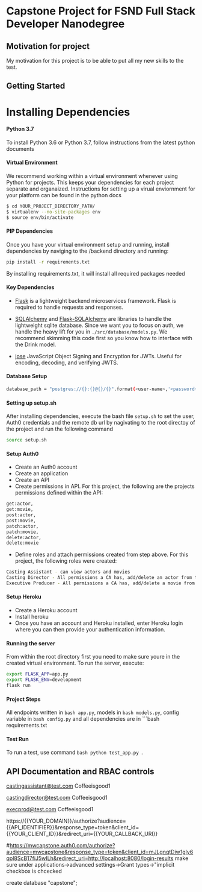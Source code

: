 # Capstone Project for FSND Full Stack Developer Nanodegree
## Motivation for project
My motivation for this project is to be able to put all my new skills to the test. 

## Getting Started
# Installing Dependencies
#### Python 3.7
To install Python 3.6 or Python 3.7, follow instructions from the latest python documents

#### Virtual Environment
We recommend working within a virtual environment whenever using Python for projects. This keeps your dependencies for each project separate and organaized. Instructions for setting up a virual enviornment for your platform can be found in the python docs
```bash
$ cd YOUR_PROJECT_DIRECTORY_PATH/
$ virtualenv --no-site-packages env
$ source env/bin/activate
```

#### PIP Dependencies
Once you have your virtual environment setup and running, install dependencies by naviging to the /backend directory and running:
```bash
pip install -r requirements.txt
```
By installing requirements.txt, it will install all required packages needed

#### Key Dependencies

- [Flask](http://flask.pocoo.org/)  is a lightweight backend microservices framework. Flask is required to handle requests and responses.

- [SQLAlchemy](https://www.sqlalchemy.org/) and [Flask-SQLAlchemy](https://flask-sqlalchemy.palletsprojects.com/en/2.x/) are libraries to handle the lightweight sqlite database. Since we want you to focus on auth, we handle the heavy lift for you in `./src/database/models.py`. We recommend skimming this code first so you know how to interface with the Drink model.

- [jose](https://python-jose.readthedocs.io/en/latest/) JavaScript Object Signing and Encryption for JWTs. Useful for encoding, decoding, and verifying JWTS.

#### Database Setup
```bash
database_path = "postgres://{}:{}@{}/{}".format(<user-name>,'<password>','localhost:5432', <database_name>)"
```

#### Setting up setup.sh
After installing dependencies, execute the bash file ```setup.sh``` to set the user, Auth0 credentials and the remote db url by nagivating to the root directoy of the project and run the following command
```bash
source setup.sh
```

#### Setup Auth0
* Create an Auth0 account
* Create an application
* Create an API
* Create permissions in API. For this project, the following are the projects permissions defined within the API:
```bash
get:actor,
get:movie,
post:actor,
post:movie,
patch:actor,
patch:movie,
delete:actor,
delete:movie
```
* Define roles and attach permissions created from step above. For this project, the following roles were created:
```bash
Casting Assistant - can view actors and movies
Casting Director - All permissions a CA has, add/delete an actor from the db, modify actors/movies
Executive Producer - All permissions a CA has, add/delete a movie from the db
```

#### Setup Heroku
* Create a Heroku account
* Install heroku
* Once you have an account and Heroku installed, enter Heroku login where you can then provide your authentication information.

#### Running the server
From within the root directory first you need to make sure youre in the created virtual environment. 
To run the server, execute:
```bash
export FLASK_APP=app.py
export FLASK_ENV=development
flask run
```

#### Project Steps
All endpoints written in ```bash app.py```, models in ```bash models.py```, config variable in ```bash config.py```  and all dependencies are in ```bash requirements.txt

#### Test Run
To run a test, use command ```bash python test_app.py ```.

## API Documentation and RBAC controls

castingassistant@test.com
Coffeeisgood1

castingdirector@test.com
Coffeeisgood1

execprod@test.com
Coffeeisgood1

https://{{YOUR_DOMAIN}}/authorize?audience={{API_IDENTIFIER}}&response_type=token&client_id={{YOUR_CLIENT_ID}}&redirect_uri={{YOUR_CALLBACK_URI}}

#https://mwcapstone.auth0.com/authorize?audience=mwcapstone&response_type=token&client_id=mJLgnqtDiw1gly6qpl8ScB17fiJ5wILh&redirect_uri=http://localhost:8080/login-results
make sure under applications->advanced settings->Grant types->"implicit checkbox is chcecked

create database "capstone";